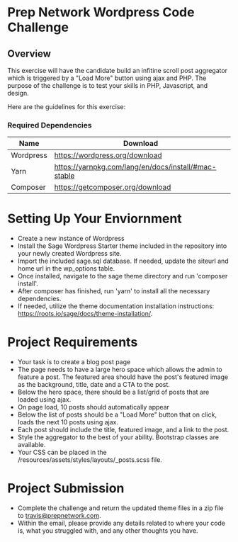 # Prep Network Wordpress Code Challenge

## Overview

This exercise will have the candidate build an infitine scroll post aggregator which is triggered by a "Load More" button using ajax and PHP. The purpose of the challenge is to test your skills in PHP, Javascript, and design.

Here are the guidelines for this exercise:

### Required Dependencies

| Name      | Download                                             |
| --------- | ---------------------------------------------------- |
| Wordpress | https://wordpress.org/download                       |
| Yarn      | https://yarnpkg.com/lang/en/docs/install/#mac-stable |
| Composer  | https://getcomposer.org/download                     |

# Setting Up Your Enviornment

-   Create a new instance of Wordpress
-   Install the Sage Wordpress Starter theme included in the repository into your newly created Wordpress site.
-   Import the included sage.sql database. If needed, update the siteurl and home url in the wp_options table.
-   Once installed, navigate to the sage theme directory and run 'composer install'.
-   After composer has finished, run 'yarn' to install all the necessary dependencies.
-   If needed, utilize the theme documentation installation instructions: https://roots.io/sage/docs/theme-installation/.

# Project Requirements

-   Your task is to create a blog post page
-   The page needs to have a large hero space which allows the admin to feature a post. The featured area should have the post's featured image as the background, title, date and a CTA to the post.
-   Below the hero space, there should be a list/grid of posts that are loaded using ajax.
-   On page load, 10 posts should automatically appear
-   Below the list of posts should be a "Load More" button that on click, loads the next 10 posts using ajax.
-   Each post should include the title, featured image, and a link to the post.
-   Style the aggregator to the best of your ability. Bootstrap classes are available.
-   Your CSS can be placed in the /resources/assets/styles/layouts/\_posts.scss file.

# Project Submission

-   Complete the challenge and return the updated theme files in a zip file to travis@prepnetwork.com.
-   Within the email, please provide any details related to where your code is, what you struggled with, and any other thoughts you have.
